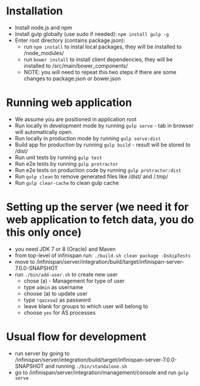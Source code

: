 # Installation

- Install node.js and npm
- Install gulp globally (use sudo if needed): `npm install gulp -g`
- Enter root directory (contains package.json):
  - run `npm install` to instal local packages, they will be installed to /node_modules/
  - run `bower install` to install client dependencies, they will be installed to /src/main/bower_components/
  - NOTE: you will need to repeat this two steps if there are some changes to package.json or bower.json

# Running web application

- We assume you are positioned in application root
- Run locally in development mode by running `gulp serve` - tab in browser will automatically open.
- Run locally in production mode by running `gulp serve:dist`
- Build app for production by running `gulp build` - result will be stored to /dist/
- Run unit tests by running `gulp test`
- Run e2e tests by running `gulp protractor`
- Run e2e tests on production code by running `gulp protractor:dist`
- Run `gulp clean` to remove generated files like /dist/ and /.tmp/
- Run `gulp clear-cache` to clean gulp cache

# Setting up the server (we need it for web application to fetch data, you do this only once)
- you need JDK 7 or 8 (Oracle) and Maven
- from top-level of infinispan run: `./build.sh clean package -DskipTests`
- move to /infinispan/server/integration/build/target/infinispan-server-7.0.0-SNAPSHOT
- run `./bin/add-user.sh` to create new user
  - chose (a) - Management for type of user
  - type `admin` as username
  - choose (a) to update user
  - type `!qazxsw2` as password
  - leave blank for groups to which user will belong to
  - choose `yes` for AS processes

# Usual flow for development
- run server by going to /infinispan/server/integration/build/target/infinispan-server-7.0.0-SNAPSHOT and running `./bin/standalone.sh`
- go to /infinispan/server/integration/management/console and run `gulp serve`